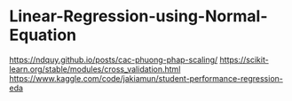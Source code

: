 # Linear-Regression-using-Normal-Equation
https://ndquy.github.io/posts/cac-phuong-phap-scaling/
https://scikit-learn.org/stable/modules/cross_validation.html
https://www.kaggle.com/code/jakiamun/student-performance-regression-eda